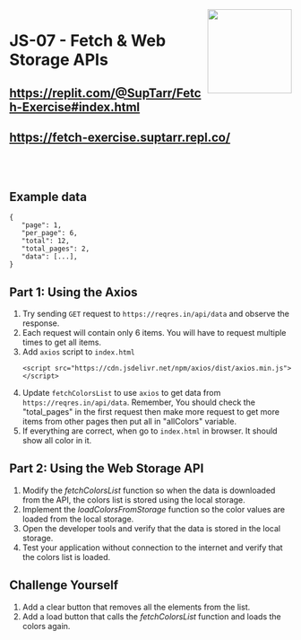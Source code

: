 
<img align="right" width="150" height="150" src="https://media-exp1.licdn.com/dms/image/C4E0BAQF7BYCCZt5epw/company-logo_200_200/0?e=2159024400&v=beta&t=qUAFP9bUgBEEXGVQYpUXW1J_OiP8e0r4rFBpqp8OrxA">

# JS-07 - Fetch & Web Storage APIs

## https://replit.com/@SupTarr/Fetch-Exercise#index.html
## https://fetch-exercise.suptarr.repl.co/

 <br/>
 <br/>

 ## Example data
 ```
{
    "page": 1,
    "per_page": 6,
    "total": 12,
    "total_pages": 2,
    "data": [...],
}    
 ```
 
 
 ## Part 1: Using the Axios

1. Try sending `GET` request to `https://reqres.in/api/data` and observe the response.
2. Each request will contain only 6 items. You will have to request multiple times to get all items.
3. Add `axios` script to `index.html`
    ```
   <script src="https://cdn.jsdelivr.net/npm/axios/dist/axios.min.js"></script>
    ```
4. Update `fetchColorsList` to use `axios` to get data from `https://reqres.in/api/data`. Remember, You should check the "total_pages" in the first request then make more request to get more items from other pages then put all in "allColors" variable.
5. If everything are correct, when go to `index.html` in browser. It should show all color in it.

        

 ## Part 2: Using the Web Storage API
1. Modify the *fetchColorsList* function so when the data is downloaded from the API, the colors list is stored using the local storage.
2. Implement the *loadColorsFromStorage* function so the color values are loaded from the local storage.
3. Open the developer tools and verify that the data is stored in the local storage.
4. Test your application without connection to the internet and verify that the colors list is loaded.

## Challenge Yourself
1. Add a clear button that removes all the elements from the list.
2. Add a load button that calls the *fetchColorsList* function and loads the colors again.
